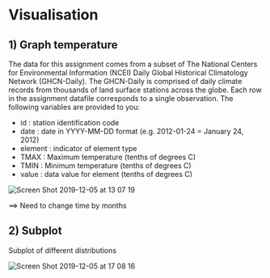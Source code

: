 # Visualisation
## 1) Graph temperature 

The data for this assignment comes from a subset of The National Centers for Environmental Information (NCEI) Daily Global Historical Climatology Network (GHCN-Daily). The GHCN-Daily is comprised of daily climate records from thousands of land surface stations across the globe.
Each row in the assignment datafile corresponds to a single observation.
The following variables are provided to you:

- id : station identification code
- date : date in YYYY-MM-DD format (e.g. 2012-01-24 = January 24, 2012)
- element : indicator of element type
- TMAX : Maximum temperature (tenths of degrees C)
- TMIN : Minimum temperature (tenths of degrees C)
- value : data value for element (tenths of degrees C)


![Screen Shot 2019-12-05 at 13 07 19](https://user-images.githubusercontent.com/55028120/70234147-49c26f80-1760-11ea-9d05-5070c290ccd7.png)


==> Need to change time by months



## 2) Subplot

Subplot of different distributions

![Screen Shot 2019-12-05 at 17 08 16](https://user-images.githubusercontent.com/55028120/70252570-ef3a0b00-1781-11ea-9829-bbbee8450a12.png)
